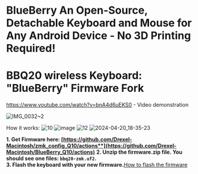 # BlueBerry An Open-Source, Detachable Keyboard and Mouse for Any Android Device - No 3D Printing Required!

# BBQ20 wireless Keyboard: "BlueBerry" Firmware Fork

https://www.youtube.com/watch?v=bnA4d6uEKS0 - Video demonstration

![IMG_0032~2](https://github.com/Drexel-Macintosh/BlueBerry_Q10/assets/88599898/e0baa9ab-06cf-400c-a296-a37417eba166)

How it works:
![10](https://github.com/Drexel-Macintosh/BlueBerry_Q10/assets/88599898/3cb2f34a-dedf-4d3e-8792-6abb80fc73c8)
![image](https://github.com/Drexel-Macintosh/BlueBerry_Q10/assets/88599898/a87bf131-6b69-4124-8d01-b2f3f0774106)
![12](https://github.com/Drexel-Macintosh/BlueBerry_Q10/assets/88599898/6928ff97-5fe6-45bd-8e18-0ef41b3eb4cd)
![2024-04-20_18-35-23](https://github.com/Drexel-Macintosh/BlueBerry_Q10/assets/88599898/70d6b2aa-5741-49b2-ac5e-207c464174ff)

**1. Get Firmware here: [https://github.com/Drexel-Macintosh/zmk_config_Q10/actions**](https://github.com/Drexel-Macintosh/BlueBerry_Q10/actions)**
**2. Unzip the firmware.zip file. You should see one files: `bbq20-zmk.uf2`.**  
**3. Flash the keyboard with your new firmware.**[How to flash the firmware](https://github.com/ZitaoTech/BB9900-USB_BLE_Keyboard?tab=readme-ov-file#-how-to-update-the-firmware---) 
